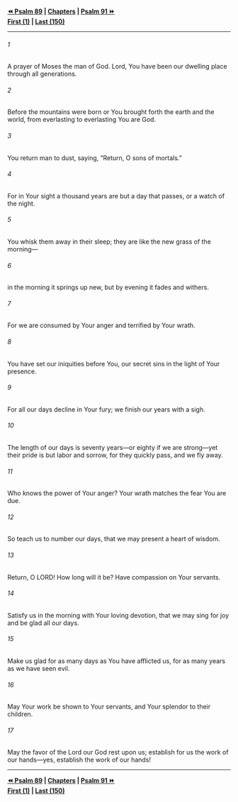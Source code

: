   
**[⏪ Psalm 89](./Psalm%2089.md) | [Chapters](./_index.md) | [Psalm 91 ⏩](./Psalm%2091.md)**  
**[First (1)](./Psalm%201.md) | [Last (150)](./Psalm%20150.md)**  
  
---  
  
###### 1  
A prayer of Moses the man of God. Lord, You have been our dwelling place through all generations.  
  
###### 2  
Before the mountains were born or You brought forth the earth and the world, from everlasting to everlasting You are God.  
  
###### 3  
You return man to dust, saying, “Return, O sons of mortals.”  
  
###### 4  
For in Your sight a thousand years are but a day that passes, or a watch of the night.  
  
###### 5  
You whisk them away in their sleep; they are like the new grass of the morning—  
  
###### 6  
in the morning it springs up new, but by evening it fades and withers.  
  
###### 7  
For we are consumed by Your anger and terrified by Your wrath.  
  
###### 8  
You have set our iniquities before You, our secret sins in the light of Your presence.  
  
###### 9  
For all our days decline in Your fury; we finish our years with a sigh.  
  
###### 10  
The length of our days is seventy years—or eighty if we are strong—yet their pride is but labor and sorrow, for they quickly pass, and we fly away.  
  
###### 11  
Who knows the power of Your anger? Your wrath matches the fear You are due.  
  
###### 12  
So teach us to number our days, that we may present a heart of wisdom.  
  
###### 13  
Return, O LORD! How long will it be? Have compassion on Your servants.  
  
###### 14  
Satisfy us in the morning with Your loving devotion, that we may sing for joy and be glad all our days.  
  
###### 15  
Make us glad for as many days as You have afflicted us, for as many years as we have seen evil.  
  
###### 16  
May Your work be shown to Your servants, and Your splendor to their children.  
  
###### 17  
May the favor of the Lord our God rest upon us; establish for us the work of our hands—yes, establish the work of our hands!  
  
  
---  
  
**[⏪ Psalm 89](./Psalm%2089.md) | [Chapters](./_index.md) | [Psalm 91 ⏩](./Psalm%2091.md)**  
**[First (1)](./Psalm%201.md) | [Last (150)](./Psalm%20150.md)**  
  
